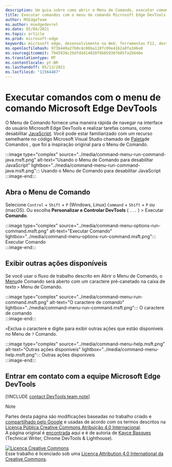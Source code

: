 ```yaml
---
description: Um guia sobre como abrir o Menu de Comando, executar comandos, revisar outras ações e muito mais.
title: Executar comandos com o menu de comando Microsoft Edge DevTools
author: MSEdgeTeam
ms.author: msedgedevrel
ms.date: 05/04/2021
ms.topic: article
ms.prod: microsoft-edge
keywords: microsoft edge, desenvolvimento na Web, ferramentas F12, devtools
ms.openlocfilehash: 973b440a27b0c4c06ba118fc09e4162a8fa346e8
ms.sourcegitcommit: 7945939c29dfdd414020f8b05936f605fa2b640e
ms.translationtype: MT
ms.contentlocale: pt-BR
ms.lasthandoff: 05/13/2021
ms.locfileid: "11564487"
---
```

<!-- Copyright Kayce Basques 

   Licensed under the Apache License, Version 2.0 (the "License");
   you may not use this file except in compliance with the License.
   You may obtain a copy of the License at

       https://www.apache.org/licenses/LICENSE-2.0

   Unless required by applicable law or agreed to in writing, software
   distributed under the License is distributed on an "AS IS" BASIS,
   WITHOUT WARRANTIES OR CONDITIONS OF ANY KIND, either express or implied.
   See the License for the specific language governing permissions and
   limitations under the License.  -->  
# <a name="run-commands-with-the-microsoft-edge-devtools-command-menu"></a>Executar comandos com o menu de comando Microsoft Edge DevTools  

O Menu de Comando fornece uma maneira rápida de navegar na interface do usuário Microsoft Edge DevTools e realizar tarefas comuns, como desabilitar [JavaScript][JavascriptDisable].  Você pode estar familiarizado com um recurso semelhante no código Microsoft Visual Studio chamado de [Paleta][VisualStudioCodeUICommandPalette]de Comandos , que foi a inspiração original para o Menu de Comando.  

:::image type="complex" source="../media/command-menu-run-command-java.msft.png" alt-text="Usando o Menu de Comando para desabilitar JavaScript" lightbox="../media/command-menu-run-command-java.msft.png":::
   Usando o Menu de Comando para desabilitar JavaScript  
:::image-end:::  

## <a name="open-the-command-menu"></a>Abra o Menu de Comando  

Selecione `Control` + `Shift` + `P` \(Windows, Linux\) `Command` + `Shift` + `P` ou \(macOS\). Ou escolha **Personalizar e Controlar DevTools** \( `...` \) > Executar **Comando**.  

:::image type="complex" source="../media/command-menu-options-run-command.msft.png" alt-text="Executar Comando" lightbox="../media/command-menu-options-run-command.msft.png":::
   Executar Comando  
:::image-end:::  

## <a name="display-other-available-actions"></a>Exibir outras ações disponíveis  

Se você usar o fluxo de trabalho descrito em Abrir o Menu de Comando, o [Menu](#open-the-command-menu)de Comando será aberto com um caractere pré-canetado na caixa de texto `>` Menu de Comando.  

:::image type="complex" source="../media/command-menu-run-command.msft.png" alt-text="O caractere de comando" lightbox="../media/command-menu-run-command.msft.png":::
   O caractere de comando  
:::image-end:::  

`>`Exclua o caractere e digite para exibir outras ações que estão disponíveis no Menu de `?` Comando.  

:::image type="complex" source="../media/command-menu-help.msft.png" alt-text="Outras ações disponíveis" lightbox="../media/command-menu-help.msft.png":::
   Outras ações disponíveis  
:::image-end:::  

## <a name="getting-in-touch-with-the-microsoft-edge-devtools-team"></a>Entrar em contato com a equipe Microsoft Edge DevTools  

[!INCLUDE [contact DevTools team note](../includes/contact-devtools-team-note.md)]  

<!-- links -->  

[JavascriptDisable]: ../javascript/disable.md "Desabilitar JavaScript com Microsoft Edge DevTools | Microsoft Docs"  

[VisualStudioCodeUICommandPalette]: https://code.visualstudio.com/docs/getstarted/userinterface#_command-palette "Paleta de comandos - Visual Studio Code interface do usuário"  

> [!NOTE]
> Partes desta página são modificações baseadas no trabalho criado e [compartilhado pelo Google][GoogleSitePolicies] e usadas de acordo com os termos descritos na [Licença Pública Creative Commons Atribuição 4.0 Internacional][CCA4IL].  
> A página original é [encontrada](https://developers.google.com/web/tools/chrome-devtools/command-menu/index) aqui e é de autoria de [Kayce Basques][KayceBasques] \(Technical Writer, Chrome DevTools \& Lighthouse\).  

[![Licença Creative Commons][CCby4Image]][CCA4IL]  
Esse trabalho é licenciado sob uma [Licença Attribution 4.0 International da Creative Commons][CCA4IL].  

[CCA4IL]: https://creativecommons.org/licenses/by/4.0  
[CCby4Image]: https://i.creativecommons.org/l/by/4.0/88x31.png  
[GoogleSitePolicies]: https://developers.google.com/terms/site-policies  
[KayceBasques]: https://developers.google.com/web/resources/contributors#kayce-basques  

